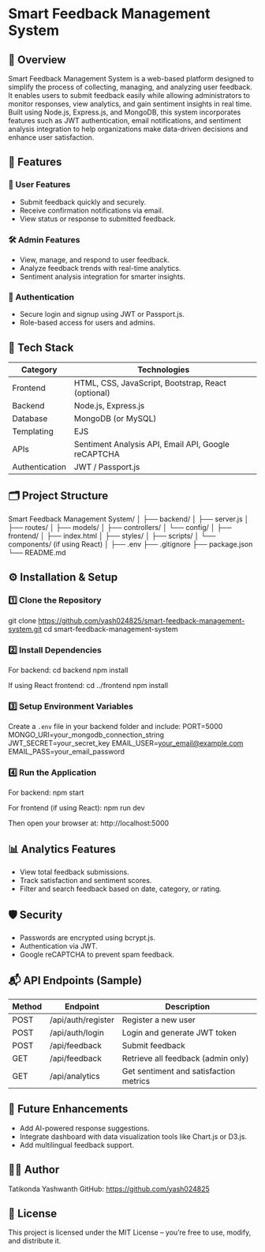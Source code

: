 
# Smart Feedback Management System

## 🚀 Overview
Smart Feedback Management System is a web-based platform designed to simplify the process of collecting, managing, and analyzing user feedback.
It enables users to submit feedback easily while allowing administrators to monitor responses, view analytics, and gain sentiment insights in real time.
Built using Node.js, Express.js, and MongoDB, this system incorporates features such as JWT authentication, email notifications, and sentiment analysis 
integration to help organizations make data-driven decisions and enhance user satisfaction.

## 🎯 Features

### 👤 User Features
- Submit feedback quickly and securely.
- Receive confirmation notifications via email.
- View status or response to submitted feedback.

### 🛠️ Admin Features
- View, manage, and respond to user feedback.
- Analyze feedback trends with real-time analytics.
- Sentiment analysis integration for smarter insights.

### 🔐 Authentication
- Secure login and signup using JWT or Passport.js.
- Role-based access for users and admins.

## 🧩 Tech Stack

| Category | Technologies |
|-----------|---------------|
| Frontend | HTML, CSS, JavaScript, Bootstrap, React (optional) |
| Backend | Node.js, Express.js |
| Database | MongoDB (or MySQL) |
| Templating | EJS |
| APIs | Sentiment Analysis API, Email API, Google reCAPTCHA |
| Authentication | JWT / Passport.js |

## 🗂️ Project Structure

Smart Feedback Management System/
│
├── backend/
│   ├── server.js
│   ├── routes/
│   ├── models/
│   ├── controllers/
│   └── config/
│
├── frontend/
│   ├── index.html
│   ├── styles/
│   ├── scripts/
│   └── components/ (if using React)
│
├── .env
├── .gitignore
├── package.json
└── README.md

## ⚙️ Installation & Setup

### 1️⃣ Clone the Repository
git clone https://github.com/yash024825/smart-feedback-management-system.git
cd smart-feedback-management-system

### 2️⃣ Install Dependencies
For backend:
cd backend
npm install

If using React frontend:
cd ../frontend
npm install

### 3️⃣ Setup Environment Variables
Create a `.env` file in your backend folder and include:
PORT=5000
MONGO_URI=your_mongodb_connection_string
JWT_SECRET=your_secret_key
EMAIL_USER=your_email@example.com
EMAIL_PASS=your_email_password

### 4️⃣ Run the Application
For backend:
npm start

For frontend (if using React):
npm run dev

Then open your browser at:
http://localhost:5000

## 📊 Analytics Features
- View total feedback submissions.
- Track satisfaction and sentiment scores.
- Filter and search feedback based on date, category, or rating.

## 🛡️ Security
- Passwords are encrypted using bcrypt.js.
- Authentication via JWT.
- Google reCAPTCHA to prevent spam feedback.

## 📬 API Endpoints (Sample)

| Method | Endpoint | Description |
|--------|-----------|-------------|
| POST | /api/auth/register | Register a new user |
| POST | /api/auth/login | Login and generate JWT token |
| POST | /api/feedback | Submit feedback |
| GET | /api/feedback | Retrieve all feedback (admin only) |
| GET | /api/analytics | Get sentiment and satisfaction metrics |

## 🧠 Future Enhancements
- Add AI-powered response suggestions.
- Integrate dashboard with data visualization tools like Chart.js or D3.js.
- Add multilingual feedback support.

## 👨‍💻 Author
Tatikonda Yashwanth
GitHub: https://github.com/yash024825

## 📝 License
This project is licensed under the MIT License – you’re free to use, modify, and distribute it.

